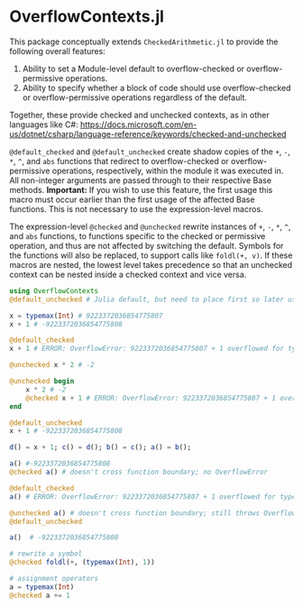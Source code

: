 # OverflowContexts.jl

This package conceptually extends `CheckedArithmetic.jl` to provide the following overall features:
1. Ability to set a Module-level default to overflow-checked or overflow-permissive operations.
2. Ability to specify whether a block of code should use overflow-checked or overflow-permissive operations regardless of the default.

Together, these provide checked and unchecked contexts, as in other languages like C#:
https://docs.microsoft.com/en-us/dotnet/csharp/language-reference/keywords/checked-and-unchecked

`@default_checked` and `@default_unchecked` create shadow copies of the `+`, `-`, `*`, `^`, and `abs` functions that redirect to overflow-checked
or overflow-permissive operations, respectively, within the module it was executed in. All non-integer arguments are passed through to their
respective Base methods. **Important:** If you wish to use this feature, the first usage this macro must occur earlier than the first usage of the affected Base functions. This is not necessary to use the expression-level macros.

The expression-level `@checked` and `@unchecked` rewrite instances of `+`, `-`, `*`, `^`, and `abs` functions, to functions specific to the
checked or permissive operation, and thus are not affected by switching the default. Symbols for the functions will also be replaced, to support
calls like `foldl(+, v)`. If these macros are nested, the lowest level takes precedence so that an unchecked context can be nested inside a checked
context and vice versa.

```julia
using OverflowContexts
@default_unchecked # Julia default, but need to place first so later usages will work for this example

x = typemax(Int) # 9223372036854775807
x + 1 # -9223372036854775808

@default_checked
x + 1 # ERROR: OverflowError: 9223372036854775807 + 1 overflowed for type Int64

@unchecked x * 2 # -2

@unchecked begin
    x * 2 # -2
    @checked x + 1 # ERROR: OverflowError: 9223372036854775807 + 1 overflowed for type Int64
end

@default_unchecked
x + 1 # -9223372036854775808

d() = x + 1; c() = d(); b() = c(); a() = b();

a() #-9223372036854775808
@checked a() # doesn't cross function boundary; no OverflowError

@default_checked
a() # ERROR: OverflowError: 9223372036854775807 + 1 overflowed for type Int64

@unchecked a() # doesn't cross function boundary; still throws OverflowError
@default_unchecked

a()  # -9223372036854775808

# rewrite a symbol
@checked foldl(+, (typemax(Int), 1))

# assignment operators
a = typemax(Int)
@checked a += 1
```
